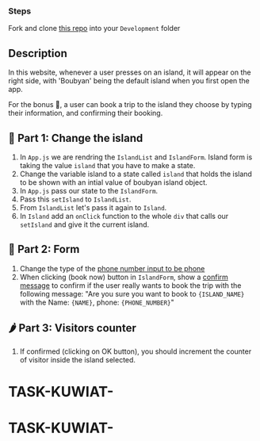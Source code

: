 ### Steps

Fork and clone [this repo](https://github.com/JoinCODED/TASK-React-KuwaitIslands-Details) into your `Development` folder

## Description

In this website, whenever a user presses on an island, it will appear on the right side, with 'Boubyan' being the default island when you first open the app.

For the bonus 🎁, a user can book a trip to the island they choose by typing their information, and confirming their booking.

## 🍋 Part 1: Change the island

1. In `App.js` we are rendring the `IslandList` and `IslandForm`. Island form is taking the value `island` that you have to make a state.
2. Change the variable island to a state called `island` that holds the island to be shown with an intial value of boubyan island object.
3. In `App.js` pass our state to the `IslandForm`.
4. Pass this `setIsland` to `IslandList`.
5. From `IslandList` let's pass it again to `Island`.
6. In `Island` add an `onClick` function to the whole `div` that calls our `setIsland` and give it the current island.

## 🤼 Part 2: Form

1. Change the type of the [phone number input to be phone](https://www.w3schools.com/tags/att_input_type_tel.asp)
2. When clicking (book now) button in `IslandForm`, show a [confirm message](https://developer.mozilla.org/en-US/docs/Web/API/Window/confirm) to confirm if the user really wants to book the trip with the following message: "Are you sure you want to book to `{ISLAND_NAME}` with the Name: `{NAME}`, phone: `{PHONE_NUMBER}`"

## 🌶 Part 3: Visitors counter

1. If confirmed (clicking on OK button), you should increment the counter of visitor inside the island selected.
# TASK-KUWIAT-
# TASK-KUWIAT-
